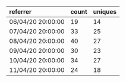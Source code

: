 | referrer          | count | uniques |
| :---------------- | :---- | :------ |
| 06/04/20 20:00:00 | 19    | 14      |
| 07/04/20 20:00:00 | 33    | 25      |
| 08/04/20 20:00:00 | 40    | 27      |
| 09/04/20 20:00:00 | 30    | 23      |
| 10/04/20 20:00:00 | 34    | 27      |
| 11/04/20 20:00:00 | 24    | 18      |